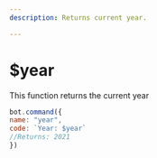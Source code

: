 ```yaml
---
description: Returns current year.

---
```


# $year

This function returns the current year

```javascript
bot.command({
name: "year",
code: `Year: $year`
//Returns: 2021
})
```

